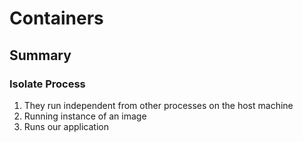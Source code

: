 # Containers


## Summary
### Isolate Process
1. They run independent from other processes on the host machine
2. Running instance of an image
3. Runs our application